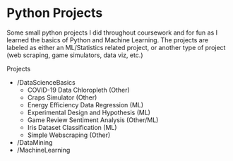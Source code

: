 # Python Projects
Some small python projects I did throughout coursework and for fun as I learned the basics of Python and Machine Learning. The projects are labeled as either an ML/Statistics related project, or another type of project (web scraping, game simulators, data viz, etc.) 

Projects
- /DataScienceBasics
  - COVID-19 Data Chloropleth (Other)
  - Craps Simulator (Other)
  - Energy Efficiency Data Regression (ML)
  - Experimental Design and Hypothesis (ML)
  - Game Review Sentiment Analysis (Other/ML)
  - Iris Dataset Classification (ML)
  - Simple Webscraping (Other)
- /DataMining
- /MachineLearning
